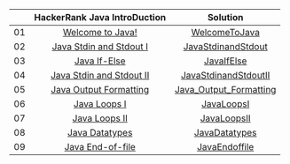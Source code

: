 
||HackerRank Java IntroDuction|Solution|
| :-: | :-: | :-: |
| 01 | [Welcome to Java!](https://www.hackerrank.com/challenges/welcome-to-java/problem?isFullScreen=true) |[WelcomeToJava](https://github.com/rsnirob/Programming-Language/blob/main/Java/HackerRank/Practice/WelcomeToJava) |
| 02 | [ Java Stdin and Stdout I](https://www.hackerrank.com/challenges/java-stdin-and-stdout-1/problem?isFullScreen=true) | [JavaStdinandStdout](https://github.com/rsnirob/Programming-Language/blob/main/Java/HackerRank/Practice/Java%20Stdin%20and%20Stdout%20I) |
| 03 | [Java If-Else](https://www.hackerrank.com/challenges/java-if-else/problem?isFullScreen=true) | [JavaIfElse](https://github.com/rsnirob/Programming-Language/tree/main/Java/HackerRank/Practice) |
| 04 | [Java Stdin and Stdout II](https://www.hackerrank.com/challenges/java-stdin-stdout/problem?isFullScreen=true) | [JavaStdinandStdoutII](https://github.com/rsnirob/Programming-Language/blob/main/Java/HackerRank/Practice/Java%20Stdin%20and%20Stdout%20II) |
| 05 |[Java Output Formatting](https://www.hackerrank.com/challenges/java-output-formatting/problem?isFullScreen=true)|[Java_Output_Formatting](https://github.com/rsnirob/Programming-Language/tree/main/Java/HackerRank/Practice)|
| 06 |[Java Loops I](https://www.hackerrank.com/challenges/java-loops-i/problem?isFullScreen=true)|[JavaLoopsI](https://github.com/rsnirob/Programming-Language/blob/main/Java/HackerRank/Practice/Java%20Loops%20I)|
| 07 |[Java Loops II](https://www.hackerrank.com/challenges/java-loops/problem?isFullScreen=true)|[JavaLoopsII](https://github.com/rsnirob/Programming-Language/blob/main/Java/HackerRank/Practice/Java%20Loops%20II)|
| 08 |[Java Datatypes](https://www.hackerrank.com/challenges/java-datatypes/problem?isFullScreen=true)|[JavaDatatypes](https://github.com/rsnirob/Programming-Language/blob/main/Java/HackerRank/Practice/Java%20Datatypes)|
| 09 |[Java End-of-file](https://www.hackerrank.com/challenges/java-end-of-file/problem?isFullScreen=true)|[JavaEndoffile](https://github.com/rsnirob/Programming-Language/blob/main/Java/HackerRank/Practice/Java%20End-of-file)|


